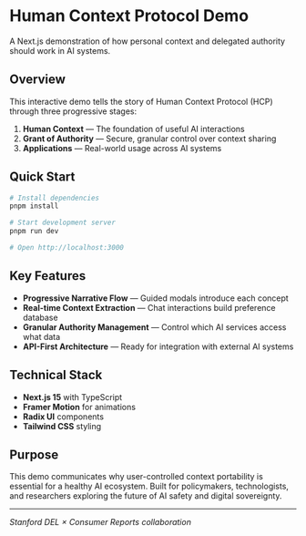 # Human Context Protocol Demo

A Next.js demonstration of how personal context and delegated authority should work in AI systems.

## Overview

This interactive demo tells the story of Human Context Protocol (HCP) through three progressive stages:

1. **Human Context** — The foundation of useful AI interactions
2. **Grant of Authority** — Secure, granular control over context sharing  
3. **Applications** — Real-world usage across AI systems

## Quick Start

```bash
# Install dependencies
pnpm install

# Start development server
pnpm run dev

# Open http://localhost:3000
```

## Key Features

- **Progressive Narrative Flow** — Guided modals introduce each concept
- **Real-time Context Extraction** — Chat interactions build preference database
- **Granular Authority Management** — Control which AI services access what data
- **API-First Architecture** — Ready for integration with external AI systems

## Technical Stack

- **Next.js 15** with TypeScript
- **Framer Motion** for animations
- **Radix UI** components
- **Tailwind CSS** styling

## Purpose

This demo communicates why user-controlled context portability is essential for a healthy AI ecosystem. Built for policymakers, technologists, and researchers exploring the future of AI safety and digital sovereignty.

---

*Stanford DEL × Consumer Reports collaboration*